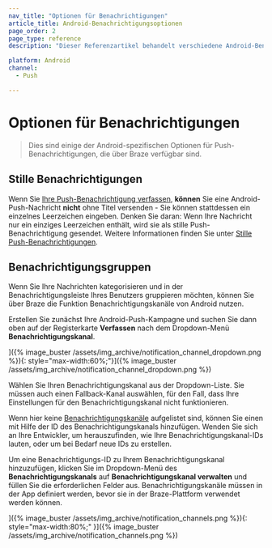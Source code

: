 ```yaml
---
nav_title: "Optionen für Benachrichtigungen"
article_title: Android-Benachrichtigungsoptionen
page_order: 2
page_type: reference
description: "Dieser Referenzartikel behandelt verschiedene Android-Benachrichtigungsoptionen und wie Sie diese am besten in Kampagnen von Braze einsetzen."

platform: Android
channel:
  - Push

---
```


# Optionen für Benachrichtigungen

> Dies sind einige der Android-spezifischen Optionen für Push-Benachrichtigungen, die über Braze verfügbar sind.

## Stille Benachrichtigungen

Wenn Sie [Ihre Push-Benachrichtigung verfassen]({{site.baseurl}}/user_guide/message_building_by_channel/push/creating_a_push_message/?tab=android#step-4-compose-your-push-message), **können** Sie eine Android-Push-Nachricht **nicht** ohne Titel versenden - Sie können stattdessen ein einzelnes Leerzeichen eingeben. Denken Sie daran: Wenn Ihre Nachricht nur ein einziges Leerzeichen enthält, wird sie als stille Push-Benachrichtigung gesendet. Weitere Informationen finden Sie unter [Stille Push-Benachrichtigungen]({{site.baseurl}}/developer_guide/push_notifications/silent/?sdktab=android).

## Benachrichtigungsgruppen

Wenn Sie Ihre Nachrichten kategorisieren und in der Benachrichtigungsleiste Ihres Benutzers gruppieren möchten, können Sie über Braze die Funktion Benachrichtigungskanäle von Android nutzen.

Erstellen Sie zunächst Ihre Android-Push-Kampagne und suchen Sie dann oben auf der Registerkarte **Verfassen** nach dem Dropdown-Menü **Benachrichtigungskanal**.

]({% image_buster /assets/img_archive/notification_channel_dropdown.png %}){: style="max-width:60%;"}]({% image_buster /assets/img_archive/notification_channel_dropdown.png %})

Wählen Sie Ihren Benachrichtigungskanal aus der Dropdown-Liste. Sie müssen auch einen Fallback-Kanal auswählen, für den Fall, dass Ihre Einstellungen für den Benachrichtigungskanal nicht funktionieren.

Wenn hier keine [Benachrichtigungskanäle]({{site.baseurl}}/user_guide/message_building_by_channel/push/android/notification_channels/) aufgelistet sind, können Sie einen mit Hilfe der ID des Benachrichtigungskanals hinzufügen. Wenden Sie sich an Ihre Entwickler, um herauszufinden, wie Ihre Benachrichtigungskanal-IDs lauten, oder um bei Bedarf neue IDs zu erstellen. 

Um eine Benachrichtigungs-ID zu Ihrem Benachrichtigungskanal hinzuzufügen, klicken Sie im Dropdown-Menü des **Benachrichtigungskanals** auf **Benachrichtigungskanal verwalten** und füllen Sie die erforderlichen Felder aus. Benachrichtigungskanäle müssen in der App definiert werden, bevor sie in der Braze-Plattform verwendet werden können.

]({% image_buster /assets/img_archive/notification_channels.png %}){: style="max-width:80%;" }]({% image_buster /assets/img_archive/notification_channels.png %})


